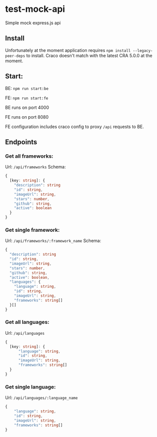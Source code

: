 # test-mock-api
Simple mock express.js api

## Install
Unfortunately at the moment application requires `npm install --legacy-peer-deps` to install. Craco doesn't match with the latest CRA 5.0.0 at the moment.

## Start:
BE: `npm run start:be`

FE: `npm run start:fe`

BE runs on port 4000

FE runs on port 8080

FE configuration includes craco config to proxy `/api` requests to BE.

## Endpoints

### Get all frameworks:
Url: `/api/frameworks`
Schema:
```ts
{
  [key: string]: {
    "description": string
    "id": string,
    "imageUrl": string,
    "stars": number,
    "github": string,
    "active": boolean
  }
}
```

### Get single framework:
Url: `/api/frameworks/:framework_name`
Schema:
```ts
{
  "description": string
  "id": string,
  "imageUrl": string,
  "stars": number,
  "github": string,
  "active": boolean,
  "languages": {
    "language": string,
    "id": string,
    "imageUrl": string,
    "frameworks": string[]
  }[]
}
```

### Get all languages:
Url: `/api/languages`
```ts
{
  [key: string]: {
      "language": string,
      "id": string,
      "imageUrl": string,
      "frameworks": string[]
  }
}
```

### Get single language:
Url: `/api/languages/:language_name`
```ts
{
    "language": string,
    "id": string,
    "imageUrl": string,
    "frameworks": string[]
}
```
